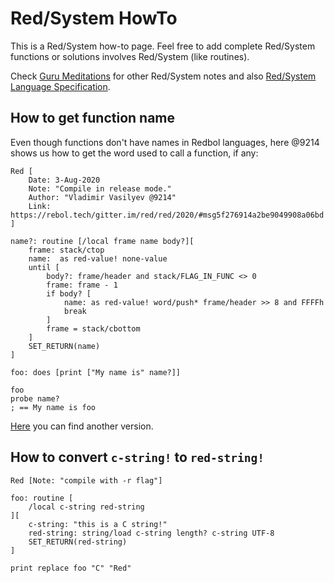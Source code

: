 # Red/System HowTo

This is a Red/System how-to page. Feel free to add complete Red/System functions or solutions involves Red/System (like routines).

Check [Guru Meditations](https://github.com/red/red/wiki/%5BDOC%5D-Guru-Meditations) for other Red/System notes and also [Red/System Language Specification](https://static.red-lang.org/red-system-specs.html).

## How to get function name

Even though functions don't have names in Redbol languages, here @9214 shows us how to get the word used to call a function, if any:

```red
Red [
    Date: 3-Aug-2020
    Note: "Compile in release mode."
    Author: "Vladimir Vasilyev @9214"
    Link: https://rebol.tech/gitter.im/red/red/2020/#msg5f276914a2be9049908a06bd
]

name?: routine [/local frame name body?][
    frame: stack/ctop
    name:  as red-value! none-value
    until [
        body?: frame/header and stack/FLAG_IN_FUNC <> 0
        frame: frame - 1
        if body? [
            name: as red-value! word/push* frame/header >> 8 and FFFFh
            break
        ]
        frame = stack/cbottom
    ]
    SET_RETURN(name)
]

foo: does [print ["My name is" name?]]

foo
probe name?
; == My name is foo
```

[Here](https://rebol.tech/gitter.im/red/red/2020/#msg5f271d5cb9bc40357bb25be8) you can find another version.

## How to convert `c-string!` to `red-string!`

```
Red [Note: "compile with -r flag"]

foo: routine [
    /local c-string red-string
][
    c-string: "this is a C string!"
    red-string: string/load c-string length? c-string UTF-8
    SET_RETURN(red-string)
]

print replace foo "C" "Red"
```
